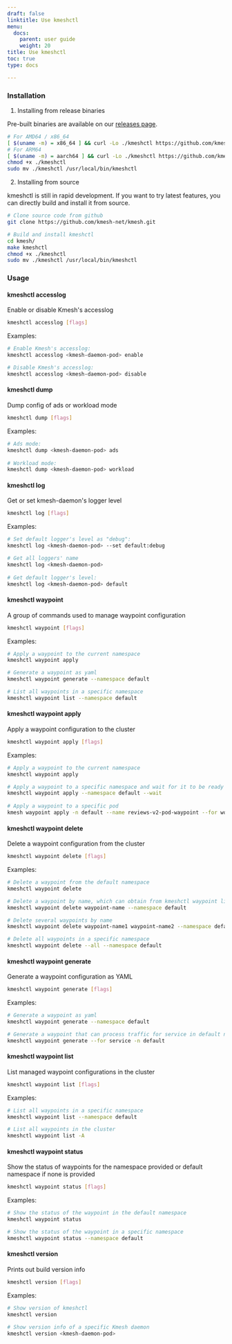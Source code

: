 ```yaml
---
draft: false
linktitle: Use kmeshctl
menu:
  docs:
    parent: user guide
    weight: 20
title: Use kmeshctl
toc: true
type: docs

---
```


### Installation

1. Installing from release binaries

Pre-built binaries are available on our [releases page](https://github.com/kmesh-net/kmesh/releases).

```bash
# For AMD64 / x86_64
[ $(uname -m) = x86_64 ] && curl -Lo ./kmeshctl https://github.com/kmesh-net/kmesh/releases/download/v0.5.0/kmeshctl-linux-amd64
# For ARM64
[ $(uname -m) = aarch64 ] && curl -Lo ./kmeshctl https://github.com/kmesh-net/kmesh/releases/download/v0.5.0/kmeshctl-linux-arm64
chmod +x ./kmeshctl
sudo mv ./kmeshctl /usr/local/bin/kmeshctl
```

2. Installing from source

kmeshctl is still in rapid development. If you want to try latest features, you can directly build and install it from source.

```bash
# Clone source code from github
git clone https://github.com/kmesh-net/kmesh.git

# Build and install kmeshctl
cd kmesh/
make kmeshctl
chmod +x ./kmeshctl
sudo mv ./kmeshctl /usr/local/bin/kmeshctl
```

### Usage

#### kmeshctl accesslog

Enable or disable Kmesh's accesslog

```bash
kmeshctl accesslog [flags]
```

Examples:

```bash
# Enable Kmesh's accesslog:
kmeshctl accesslog <kmesh-daemon-pod> enable

# Disable Kmesh's accesslog:
kmeshctl accesslog <kmesh-daemon-pod> disable
```

#### kmeshctl dump

Dump config of ads or workload mode

```bash
kmeshctl dump [flags]
```

Examples:

```bash
# Ads mode:
kmeshctl dump <kmesh-daemon-pod> ads
          
# Workload mode:
kmeshctl dump <kmesh-daemon-pod> workload
```

#### kmeshctl log

Get or set kmesh-daemon's logger level

```bash
kmeshctl log [flags]
```

Examples:

```bash
# Set default logger's level as "debug":
kmeshctl log <kmesh-daemon-pod> --set default:debug

# Get all loggers' name
kmeshctl log <kmesh-daemon-pod>
          
# Get default logger's level:
kmeshctl log <kmesh-daemon-pod> default
```

#### kmeshctl waypoint

A group of commands used to manage waypoint configuration

```bash
kmeshctl waypoint [flags]
```

Examples:

```bash
# Apply a waypoint to the current namespace
kmeshctl waypoint apply

# Generate a waypoint as yaml
kmeshctl waypoint generate --namespace default

# List all waypoints in a specific namespace
kmeshctl waypoint list --namespace default
```

#### kmeshctl waypoint apply

Apply a waypoint configuration to the cluster

```bash
kmeshctl waypoint apply [flags]
```

Examples:

```bash
# Apply a waypoint to the current namespace
kmeshctl waypoint apply

# Apply a waypoint to a specific namespace and wait for it to be ready
kmeshctl waypoint apply --namespace default --wait
 
# Apply a waypoint to a specific pod
kmesh waypoint apply -n default --name reviews-v2-pod-waypoint --for workload
```

#### kmeshctl waypoint delete

Delete a waypoint configuration from the cluster

```bash
kmeshctl waypoint delete [flags]
```

Examples:

```bash
# Delete a waypoint from the default namespace
kmeshctl waypoint delete

# Delete a waypoint by name, which can obtain from kmeshctl waypoint list
kmeshctl waypoint delete waypoint-name --namespace default

# Delete several waypoints by name
kmeshctl waypoint delete waypoint-name1 waypoint-name2 --namespace default

# Delete all waypoints in a specific namespace
kmeshctl waypoint delete --all --namespace default
```

#### kmeshctl waypoint generate

Generate a waypoint configuration as YAML

```bash
kmeshctl waypoint generate [flags]
```

Examples:

```bash
# Generate a waypoint as yaml
kmeshctl waypoint generate --namespace default

# Generate a waypoint that can process traffic for service in default namespace
kmeshctl waypoint generate --for service -n default
```

#### kmeshctl waypoint list

List managed waypoint configurations in the cluster

```bash
kmeshctl waypoint list [flags]
```

Examples:

```bash
# List all waypoints in a specific namespace
kmeshctl waypoint list --namespace default

# List all waypoints in the cluster
kmeshctl waypoint list -A
```

#### kmeshctl waypoint status

Show the status of waypoints for the namespace provided or default namespace if none is provided

```bash
kmeshctl waypoint status [flags]
```

Examples:

```bash
# Show the status of the waypoint in the default namespace
kmeshctl waypoint status

# Show the status of the waypoint in a specific namespace
kmeshctl waypoint status --namespace default
```

#### kmeshctl version

Prints out build version info

```bash
kmeshctl version [flags]
```

Examples:

```bash
# Show version of kmeshctl
kmeshctl version

# Show version info of a specific Kmesh daemon
kmeshctl version <kmesh-daemon-pod>
```
